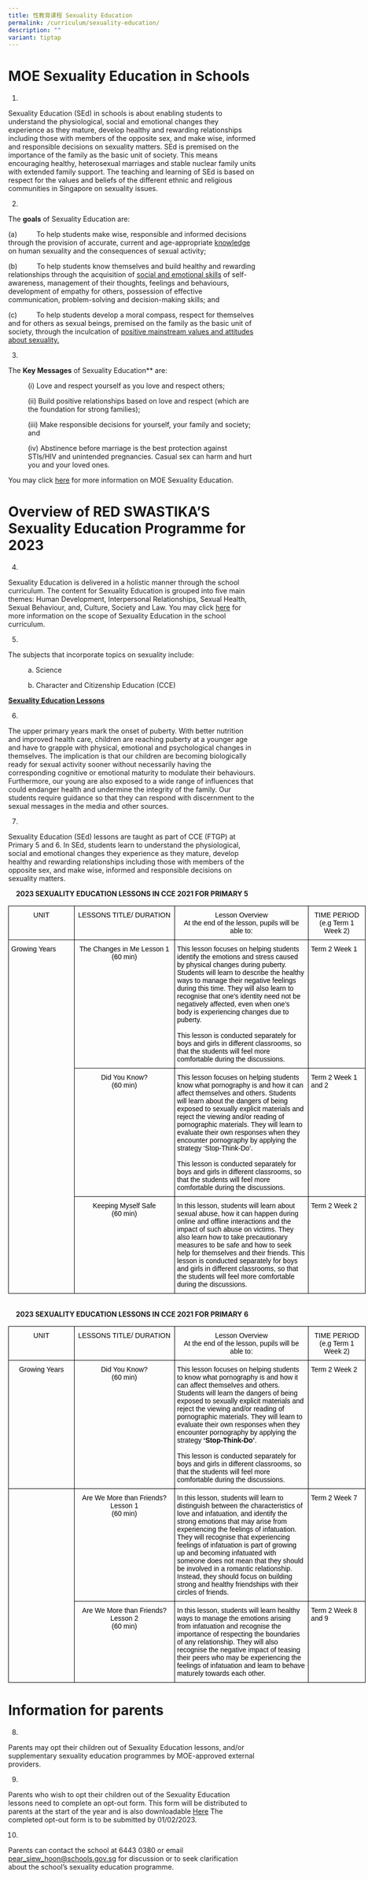 ```yaml
---
title: 性教育课程 Sexuality Education
permalink: /curriculum/sexuality-education/
description: ""
variant: tiptap
---
```

# MOE Sexuality Education in Schools


1.
Sexuality Education (SEd) in schools is about enabling students to understand the physiological, social and emotional changes they experience as they mature, develop healthy and rewarding relationships including those with members of the opposite sex, and make wise, informed and responsible decisions on sexuality matters. SEd is premised on the importance of the family as the basic unit of society. This means encouraging healthy, heterosexual marriages and stable nuclear family units with extended family support. The teaching and learning of SEd is based on respect for the values and beliefs of the different ethnic and religious communities in Singapore on sexuality issues.



2.
The **goals** of Sexuality Education are:


     
(a)&nbsp;&nbsp;&nbsp;&nbsp;&nbsp;&nbsp;&nbsp;&nbsp;&nbsp; To help students make wise, responsible and informed decisions through the provision of accurate, current and age-appropriate <u>knowledge</u> on human sexuality and the consequences of sexual activity;

(b)&nbsp;&nbsp;&nbsp;&nbsp;&nbsp;&nbsp;&nbsp;&nbsp;&nbsp; To help students know themselves and build healthy and rewarding relationships through the acquisition of <u>social and emotional skills</u> of self-awareness, management of their thoughts, feelings and behaviours, development of empathy for others, possession of effective communication, problem-solving and decision-making skills; and

(c)&nbsp;&nbsp;&nbsp;&nbsp;&nbsp;&nbsp;&nbsp;&nbsp;&nbsp; To help students develop a moral compass, respect for themselves and for others as sexual beings, premised on the family as the basic unit of society, through the inculcation of <u>positive mainstream values and attitudes about sexuality.</u>





3.
The **Key Messages** of Sexuality Education** are:
<p style="margin-left: 40px">(i)            Love and respect yourself as you love and respect others;</p>
<p style="margin-left: 40px">(ii)          Build positive relationships based on love and respect (which are the foundation for strong families);</p>
<p style="margin-left: 40px">(iii)         Make responsible decisions for yourself, your family and society; and</p>
<p style="margin-left: 40px">(iv)     Abstinence before marriage is the best protection against STIs/HIV and unintended pregnancies. Casual sex can harm and hurt you and your loved ones.</p>

You may click [here](https://go.gov.sg/moe-sexuality-education) for more information on MOE Sexuality Education. 


# Overview of RED SWASTIKA’S Sexuality Education Programme for 2023

4.
Sexuality Education is delivered in a holistic manner through the school curriculum. The content for Sexuality Education is grouped into five main themes: Human Development, Interpersonal Relationships, Sexual Health, Sexual Behaviour, and, Culture, Society and Law. You may click [here](https://go.gov.sg/moe-sexuality-education-scope) for more information on the scope of Sexuality Education in the school curriculum.

5.
The subjects that incorporate topics on sexuality include:
<p style="margin-left: 40px">a.       Science</p>
<p style="margin-left: 40px">b.       Character and Citizenship Education (CCE)</p>

 <u><b>Sexuality Education Lessons</b></u>

6.
The upper primary years mark the onset of puberty. With better nutrition and improved health care, children are reaching puberty at a younger age and have to grapple with physical, emotional and psychological changes in themselves. The implication is that our children are becoming biologically ready for sexual activity sooner without necessarily having the corresponding cognitive or emotional maturity to modulate their behaviours. Furthermore, our young are also exposed to a wide range of influences that could endanger health and undermine the integrity of the family. Our students require guidance so that they can respond with discernment to the sexual messages in the media and other sources. 

7.

Sexuality Education (SEd) lessons are taught as part of CCE (FTGP) at Primary 5 and 6. In SEd, students learn to understand the physiological, social and emotional changes they experience as they mature, develop healthy and rewarding relationships including those with members of the opposite sex, and make wise, informed and responsible decisions on sexuality matters. 


<center><strong>2023 SEXUALITY EDUCATION LESSONS IN CCE 2021 FOR PRIMARY 5</strong></center>	

<style type="text/css">
.tg  {border-collapse:collapse;border-spacing:0;}
.tg td{border-color:black;border-style:solid;border-width:1px;font-family:Arial, sans-serif;font-size:14px;
  overflow:hidden;padding:10px 5px;word-break:normal;}
.tg th{border-color:black;border-style:solid;border-width:1px;font-family:Arial, sans-serif;font-size:14px;
  font-weight:normal;overflow:hidden;padding:10px 5px;word-break:normal;}
.tg .tg-096r{color:#000000;text-align:left;vertical-align:top}
.tg .tg-f8tx{color:#000000;text-align:center;vertical-align:top}
</style>
<table class="tg" style="undefined;table-layout: fixed; width: 727px">
<colgroup>
<col style="width: 134px">
<col style="width: 204px">
<col style="width: 273px">
<col style="width: 116px">
</colgroup>
<tbody>
  <tr>
    <td class="tg-f8tx">UNIT</td>
    <td class="tg-f8tx">LESSONS TITLE/ DURATION</td>
    <td class="tg-f8tx">Lesson Overview<br>At the end of the lesson, pupils will be able to:</td>
    <td class="tg-f8tx">TIME PERIOD (e.g Term 1 Week 2)<br></td>
  </tr>
  <tr>
    <td class="tg-096r" rowspan="5">Growing Years<br></td>
    <td class="tg-f8tx">The Changes in Me Lesson 1<br>(60 min)</td>
    <td class="tg-096r">This lesson focuses on helping students identify the emotions and stress caused by physical changes during puberty. Students will learn to describe the healthy ways to manage their negative feelings during this time. They will also learn to recognise that one’s identity need not be negatively affected, even when one’s body is experiencing changes due to puberty. 
<br><br>This lesson is conducted separately for boys and girls in different classrooms, so that the students will feel more comfortable during the discussions.
</td>
    <td class="tg-096r">Term 2 Week 1<br></td>
  </tr>
  <tr>
    <td class="tg-f8tx">Did You Know?<br>(60 min)</td>
    <td class="tg-096r">This lesson focuses on helping students know what pornography is and how it can affect themselves and others. Students will learn about the dangers of being exposed to sexually explicit materials and reject the viewing and/or reading of pornographic materials. They will learn to evaluate their own responses when they encounter pornography by applying the strategy ‘Stop-Think-Do’.
<br><br>This lesson is conducted separately for boys and girls in different classrooms, so that the students will feel more comfortable during the discussions. 
		</td>
    <td class="tg-096r">Term 2 Week 1 and 2<br></td>
  </tr>
  <tr>
    <td class="tg-f8tx">Keeping Myself Safe<br>(60 min)</td>
    <td class="tg-096r">In this lesson, students will learn about sexual abuse, how it can happen during online and offline interactions and the impact of such abuse on victims. They also learn how to take precautionary measures to be safe and how to seek help for themselves and their friends.
This lesson is conducted separately for boys and girls in different classrooms, so that the students will feel more comfortable during the discussions.

</td>
    <td class="tg-096r">Term 2 Week 2<br></td>
  </tr>
</tbody>
</table><br>


<center><strong>2023 SEXUALITY EDUCATION LESSONS IN CCE 2021 FOR PRIMARY 6</strong></center>	

<style type="text/css">
.tg  {border-collapse:collapse;border-spacing:0;}
.tg td{border-color:black;border-style:solid;border-width:1px;font-family:Arial, sans-serif;font-size:14px;
  overflow:hidden;padding:10px 5px;word-break:normal;}
.tg th{border-color:black;border-style:solid;border-width:1px;font-family:Arial, sans-serif;font-size:14px;
  font-weight:normal;overflow:hidden;padding:10px 5px;word-break:normal;}
.tg .tg-096r{color:#000000;text-align:left;vertical-align:top}
.tg .tg-f8tx{color:#000000;text-align:center;vertical-align:top}
</style>
<table class="tg" style="undefined;table-layout: fixed; width: 727px">
<colgroup>
<col style="width: 134px">
<col style="width: 204px">
<col style="width: 273px">
<col style="width: 116px">
</colgroup>
<tbody>
  <tr>
    <td class="tg-f8tx">UNIT</td>
    <td class="tg-f8tx">LESSONS TITLE/ DURATION</td>
    <td class="tg-f8tx">Lesson Overview<br>At the end of the lesson, pupils will be able to:</td>
    <td class="tg-f8tx">TIME PERIOD (e.g Term 1 Week 2)<br></td>
  </tr>

<tr>
    <td class="tg-f8tx">Growing Years</td>
    <td class="tg-f8tx">Did You Know?<br>(60 min)</td>
    <td class="tg-096r">This lesson focuses on helping students to know what pornography is and how it can affect themselves and others. Students will learn the dangers of being exposed to sexually explicit materials and reject the viewing and/or reading of pornographic materials. They will learn to evaluate their own responses when they encounter pornography by applying the strategy <b>‘Stop-Think-Do’</b>. 
<br><br>This lesson is conducted separately for boys and girls in different classrooms, so that the students will feel more comfortable during the discussions.
  </td><td class="tg-096r">Term 2 Week 2<br></td>

  </tr>

  <tr>
    <td class="tg-096r" rowspan="5"><br></td>
    <td class="tg-f8tx">Are We More than Friends?Lesson 1<br>(60 min)</td>
    <td class="tg-096r">In this lesson, students will learn to distinguish between the characteristics of love and infatuation, and identify the strong emotions that may arise from experiencing the feelings of infatuation. They will recognise that experiencing feelings of infatuation is part of growing up and becoming infatuated with someone does not mean that they should be involved in a romantic relationship. Instead, they should focus on building strong and healthy friendships with their circles of friends.</td>
    <td class="tg-096r">Term 2 Week 7<br></td>
  </tr>


 <tr>
    <td class="tg-f8tx">Are We More than Friends? Lesson 2<br>(60 min)</td>
    <td class="tg-096r">In this lesson, students will learn healthy ways to manage the emotions arising from infatuation and recognise the importance of respecting the boundaries of any relationship. They will also recognise the negative impact of teasing their peers who may be experiencing the feelings of infatuation and learn to behave maturely towards each other.</td>
    <td class="tg-096r">Term 2 Week 8 and 9<br></td>
  </tr>
</tbody>
</table>



# Information for parents

8.
Parents may opt their children out of Sexuality Education lessons, and/or supplementary sexuality education programmes by MOE-approved external providers.

9.
Parents who wish to opt their children out of the Sexuality Education lessons need to complete an opt-out form. This form will be distributed to parents at the start of the year and is also downloadable [Here](/files/2023%20Parents%20opt%20out%20form.pdf)  The completed opt-out form is to be submitted by 01/02/2023.

10.
Parents can contact the school at 6443 0380 or email [pear\_siew\_hoon@schools.gov.sg](mailto:pear_siew_hoon@schools.gov.sg) for discussion or to seek clarification about the school’s sexuality education programme.